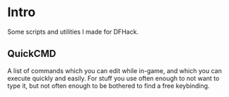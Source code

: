 # Intro

Some scripts and utilities I made for DFHack.

## QuickCMD

A list of commands which you can edit while in-game, and which you can execute
quickly and easily. For stuff you use often enough to not want to type it, but
not often enough to be bothered to find a free keybinding.
